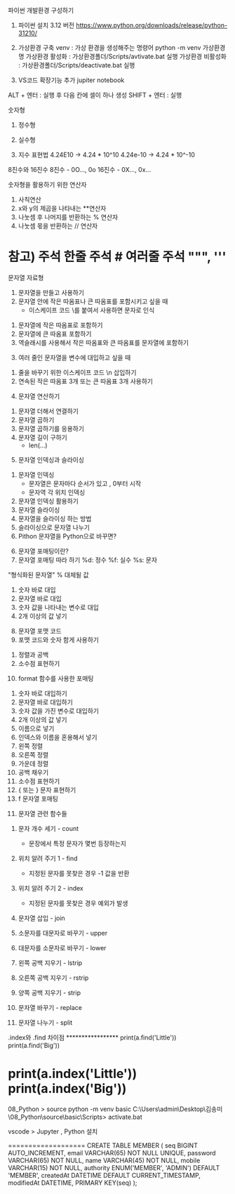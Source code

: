 파이썬 개발환경 구성하기 
1. 파이썬 설치 
3.12 버전
https://www.python.org/downloads/release/python-31210/

2. 가상환경 구축 
venv : 가상 환경을 생성해주는 명령어
python -m venv 가상환경명
가상환경 활성화 : 가상환경폴더/Scripts/avtivate.bat 실행
가상환경 비활성화 : 가상환경폴더/Scripts/deactivate.bat 실행

3. VS코드 확장기능 추가 
jupiter notebook

ALT + 엔터 : 실행 후 다음 칸에 셀이 하나 생성
SHIFT + 엔터 : 실행

숫자형 
1. 정수형 
2. 실수형

3. 지수 표현법
4.24E10 -> 4.24 * 10^10
4.24e-10 -> 4.24 * 10^-10

8진수와 16진수
8진수 - 0O..., 0o
16진수 - 0X..., 0x...



숫자형을 활용하기 위한 연산자

1. 사칙연산
2. x와 y의 제곱을 나타내는 **연산자
3. 나눗셈 후 나머지를 반환하는 % 연산자
4. 나눗셈 몫을 반환하는 // 연산자 

참고) 
주석 
한줄 주석 #
여러줄 주석 """, '''
============================


문자열 자료형
1. 문자열을 만들고 사용하기
2. 문자열 안에 작은 따옴표나 큰 따옴표를 포함시키고 싶을 때
    - 이스케이프 코드 \를 붙여서 사용하면 문자로 인식

1) 문자열에 작은 따옴표로 포함하기
2) 문자열에 큰 따옴표 포함하기
3) 역슬래시를 사용해서 작은 따옴표와 큰 따옴표를 문자열에 포함하기

3. 여러 줄인 문자열을 변수에 대입하고 싶을 때
1) 줄을 바꾸기 위한 이스케이프 코드 \n 삽입하기
2) 연속된 작은 따옴표 3개 또는 큰 따옴표 3개 사용하기

4. 문자열 연산하기
1) 문자열 더해서 연결하기
2) 문자열 곱하기
3) 문자열 곱하기를 응용하기
4) 문자열 길이 구하기
    - len(...)

5. 문자열 인덱싱과 슬라이싱
1) 문자열 인덱싱
    - 문자열은 문자마다 순서가 있고 , 0부터 시작
    - 문자역 각 위치 인덱싱
2) 문자열 인덱싱 활용하기
3) 문자열 슬라이싱
4) 문자열을 슬라이싱 하는 방법
5) 슬라이싱으로 문자열 나누기
6) Pithon 문자열을 Python으로 바꾸면?

6. 문자열 포매팅이란?
7. 문자열 포매팅 따라 하기
%d: 정수
%f: 실수
%s: 문자

"형식화된 문자열" % 대체될 값

1) 숫자 바로 대입
2) 문자열 바로 대입
3) 숫자 값을 나타내는 변수로 대입
4) 2개 이상의 값 넣기

8. 문자열 포맷 코드
9. 포맷 코드와 숫자 함게 사용하기
1) 정렬과 공백
2) 소수점 표현하기

10. format 함수를 사용한 포매팅
1) 숫자 바로 대입하기
2) 문자열 바로 대입하기
3) 숫자 값을 가진 변수로 대입하기
4) 2개 이상의 값 넣기
5) 이름으로 넣기
6) 인덱스와 이름을 혼용해서 넣기
7) 왼쪽 정렬
8) 오른쪽 정렬
9) 가운데 정렬
10) 공백 채우기
11) 소수점 표현하기
12) { 또는 } 문자 표현하기
13) f 문자열 포매팅

11. 문자열 관련 함수들
1) 문자 개수 세기 - count
    - 문장에서 특정 문자가 몇번 등장하는지
    
2) 위치 알려 주기 1 - find
    - 지정된 문자를 못찾은 경우 -1 값을 반환

3) 위치 알려 주기 2 - index
    - 지정된 문자를 못찾은 경우 예외가 발생

4) 문자열 삽입 - join
5) 소문자를 대문자로 바꾸기 - upper
6) 대문자를 소문자로 바꾸기 - lower
7) 왼쪽 공백 지우기 - lstrip
8) 오른쪽 공백 지우기 - rstrip
9) 양쪽 공백 지우기 - strip
10) 문자열 바꾸기 - replace
11) 문자열 나누기 - split

.index와 .find 차이점 *****************
print(a.find('Little'))
print(a.find('Big'))

print(a.index('Little'))
print(a.index('Big'))
=============
08_Python > source
python -m venv basic
C:\Users\admin\Desktop\김송미\08_Python\source\basic\Scripts> activate.bat 

vscode > Jupyter , Python 설치

===================
CREATE TABLE MEMBER (
	seq BIGINT AUTO_INCREMENT,
	email VARCHAR(65) NOT NULL UNIQUE,
	password VARCHAR(65) NOT NULL,
	name VARCHAR(45) NOT NULL,
	mobile VARCHAR(15) NOT NULL,
	authority ENUM('MEMBER', 'ADMIN') DEFAULT 'MEMBER',
	createdAt DATETIME DEFAULT CURRENT_TIMESTAMP,
	modifiedAt DATETIME,
	PRIMARY KEY(seq)
);